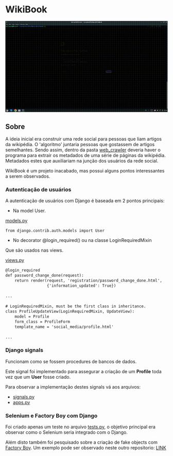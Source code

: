 # WikiBook

![apresentacao](presentation.gif)

## Sobre

A ideia inicial era construir uma rede social para pessoas que liam artigos da wikipédia.
O 'algoritmo' juntaria pessoas que gostassem de artigos semelhantes.
Sendo assim, dentro da pasta [web_crawler](web_crawler/) deveria haver o programa para 
extrair os metadados de uma série de páginas da wikipédia. Metadados estes que auxiliariam
na junção dos usuários da rede social.

WikiBook é um projeto inacabado, mas possui alguns pontos interessantes a serem observados.

### Autenticação de usuários

A autenticação de usuários com Django é baseada em 2 pontos principais:

- Na model User.

[models.py](WikiBook/social_media/models.py)

```python3
from django.contrib.auth.models import User
```

- No decorator @login_required() ou na classe LoginRequiredMixin

Que são usados nas views.

[views.py](WikiBook/social_media/views.py)

```python3
@login_required
def password_change_done(request):
    return render(request, 'registration/password_change_done.html',
                  {'information_updated': True})

...

# LoginRequiredMixin, must be the first class in inheritance.
class ProfileUpdateView(LoginRequiredMixin, UpdateView):
    model = Profile
    form_class = ProfileForm
    template_name = 'social_media/profile.html'

...
```


### Django signals

Funcionam como se fossem procedures de bancos de dados.

Este signal foi implementado para assegurar a criação de um **Profile** toda vez que um **User** fosse
criado.

Para observar a implementação destes signals vá aos arquivos:
- [ signals.py ](WikiBook/social_media/signals.py)
- [ apps.py ](WikiBook/social_media/apps.py)


### Selenium e Factory Boy com Django 

Foi criado apenas um teste no arquivo [tests.py](WikiBook/social_media/tests.py),
o objetivo principal era observar como o Selenium seria integrado com o Django.

Além disto também foi pesquisado sobre a criação de fake objects com
[Factory Boy](https://factoryboy.readthedocs.io/en/stable/).
Um exemplo pode ser observado neste outro repositorio:
[LINK](https://github.com/JoaoHenrique12/django_junk/blob/master/FactoryBoy/social_media/tests/fake_objects.py)

